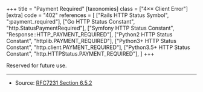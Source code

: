 +++
title = "Payment Required"
[taxonomies]
class = ["4&times;&times; Client Error"]
[extra]
code = "402"
references = [
    ["Rails HTTP Status Symbol", ":payment_required"],
    ["Go HTTP Status Constant", "http.StatusPaymentRequired"],
    ["Symfony HTTP Status Constant", "Response::HTTP_PAYMENT_REQUIRED"],
    ["Python2 HTTP Status Constant", "httplib.PAYMENT_REQUIRED"],
    ["Python3+ HTTP Status Constant", "http.client.PAYMENT_REQUIRED"],
    ["Python3.5+ HTTP Status Constant", "http.HTTPStatus.PAYMENT_REQUIRED"],
]
+++

Reserved for future use.

---

* Source: [RFC7231 Section 6.5.2][1]

[1]: <http://tools.ietf.org/html/rfc7231#section-6.5.2>
